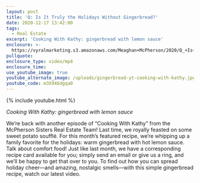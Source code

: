 ```yaml
---
layout: post
title: 'Q: Is It Truly the Holidays Without Gingerbread?'
date: 2020-12-17 13:42:00
tags:
  - Real Estate
excerpt: 'Cooking With Kathy: gingerbread with lemon sauce'
enclosure: >-
  https://vyralmarketing.s3.amazonaws.com/Meaghan+McPherson/2020/Q_+Is+It+Truly+the+Holidays+Without+Gingerbread_+(1).mp4
pullquote:
enclosure_type: video/mp4
enclosure_time:
use_youtube_image: true
youtube_alternate_image: /uploads/gingerbread-yt-cooking-with-kathy.jpg
youtube_code: m3X946dgqa0
---
```


{% include youtube.html %}

*Cooking With Kathy: gingerbread with lemon sauce*

We’re back with another episode of “Cooking With Kathy” from the McPherson Sisters Real Estate Team\! Last time, we royally feasted on some sweet potato soufflé. For this month’s featured recipe, we’re whipping up a family favorite for the holidays: warm gingerbread with hot lemon sauce. Talk about comfort food\! Just like last month, we have a corresponding recipe card available for you; simply send an email or give us a ring, and we’ll be happy to get that over to you. To find out how you can spread holiday cheer—and amazing, nostalgic smells—with this simple gingerbread recipe, watch our latest video.
